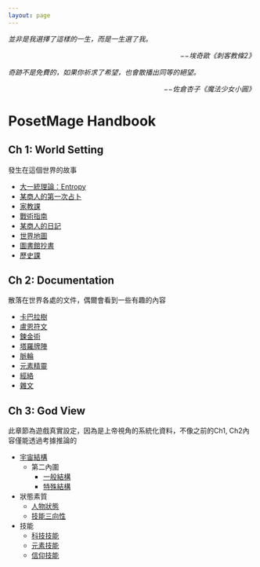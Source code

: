 ```yaml
---
layout: page
---
```


*並非是我選擇了這樣的一生，而是一生選了我。*  
<p align="right"><i>−−埃奇歐《刺客教條2》</i></p>

*奇跡不是免費的，如果你祈求了希望，也會散播出同等的絕望。*  
<p align="right"><i>−−佐倉杏子《魔法少女小圓》</i></p>

# PosetMage Handbook
## Ch 1: World Setting
發生在這個世界的故事  
  * [大一統理論：Entropy](./Ch1/Entropy)
  * [某商人的第一次占卜](./Ch1/Divination)  
  * [家教課](./Ch1/Tuition)
  * [戰術指南](./Ch1/Tactics)
  * [某商人的日記](./Ch1/Diary)
  * [世界地圖](./Ch1/WorldMap)
  * [圖書館抄書](./Ch1/Manuscript)
  * [歷史課](./Ch1/History)

## Ch 2: Documentation
散落在世界各處的文件，偶爾會看到一些有趣的內容  
  * [卡巴拉樹](./Ch2/Kabbalah)
  * [盧恩符文](./Ch2/Runes)
  * [鍊金術](./Ch2/Alchemy)  
  * [塔羅牌陣](./Ch2/Tarot)
  * [脈輪](./Ch2/Cakra)
  * [元素精靈](./Ch2/Elementals)
  * [經絡](./Ch2/Meridian)
  * [雜文](./Ch2/Docs)

## Ch 3: God View 
此章節為遊戲真實設定，因為是上帝視角的系統化資料，不像之前的Ch1, Ch2內容僅能透過考據推論的  

  * [宇宙結構](./Ch3/Universe)
    * 第二內圍
      * [一般結構](./Ch3/General)
      * [特殊結構](./Ch3/Peculiar)
  * 狀態素質
    * [人物狀態](./Ch3/Attribute)
    * [技能三向性](./Ch3/Triality)
  * 技能
    * [科技技能](./Ch3/Technology)
    * [元素技能](./Ch3/Element)
    * [信仰技能](./Ch3/Faith)